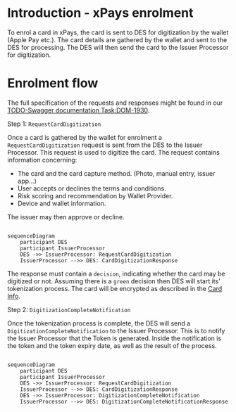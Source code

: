 # Introduction - xPays enrolment

To enrol a card in xPays, the card is sent to DES for digitization by the wallet (Apple Pay etc.).
The card details are gathered by the wallet and sent to the DES for processing.
The DES will then send the card to the Issuer Processor for digitization.

# Enrolment flow

The full specification of the requests and responses might be found in our [TODO-Swagger documentation Task:DOM-1930](https://des.bankaxept.no/swagger/).

Step 1: `RequestCardDigitization`

Once a card is gathered by the wallet for enrolment a `RequestCardDigitization` request is sent from the DES to the Issuer Processor.
This request is used to digitize the card. The request contains information concerning:

- The card and the card capture method. (Photo, manual entry, issuer app...)
- User accepts or declines the terms and conditions.
- Risk scoring and recommendation by Wallet Provider.
- Device and wallet information.

The issuer may then approve or decline.

```mermaid

sequenceDiagram
    participant DES
    participant IssuerProcessor
    DES ->> IssuerProcessor: RequestCardDigitization
    IssuerProcessor -->> DES: CardDigitizationResponse
```

The response must contain a `decision`, indicating whether the card may be digitized or not. Assuming there is a `green` decision then DES will start its'
tokenization process. The card will be encrypted as described in the [Card Info](./enrolment_common_components.md#card-info).

Step 2: `DigitizationCompleteNotification`

Once the tokenization process is complete, the DES will send a `DigitizationCompleteNotification` to the Issuer Processor.
This is to notify the Issuer Processor that the Token is generated.
Inside the notification is the token and the token expiry date, as well as the result of the process.

```mermaid

sequenceDiagram
    participant DES
    participant IssuerProcessor
    DES ->> IssuerProcessor: RequestCardDigitization
    IssuerProcessor -->> DES: CardDigitizationResponse
    DES ->> IssuerProcessor: DigitizationCompleteNotification
    IssuerProcessor -->> DES: DigitizationCompleteNotificationResponse
```
